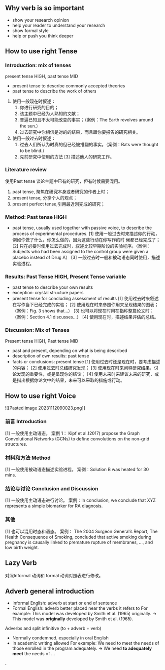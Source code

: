 ## Why verb is so important 
- show your research opinion
- help your reader to understand your research
- show formal style
- help or push you think deeper
## How to use right Tense
### Introduction: mix of tenses
present tense HIGH, past tense MID
- present tense to describe commonly accepted theories
- past tense to describe the work of others
1. 使用一般现在时叙述：
	1. 你进行研究的目的； 
	2. 该主题中已经为人熟知的文献； 
	3. 普遍已知且不太可能改变的事实；（案例：The Earth revolves around the sun.） 
	4. 过去研究中你相信是对的的结果，而且跟你要报告的研究相关。 
2. 使用一般过去时叙述： 
	1. 过去人们所认为时真的但已经被推翻的事实。（案例：Bats were thought to be blind.） 
	2. 先前研究中使用的方法 [3] 描述他人的研究工作。
### Literature review
使用Past tense 谈论主题中已有的研究，但有时候需要混用。
1. past tense, 聚焦在研究本身或者研究的作者上时；
2. present tense, 分享个人的观点；
3. present perfect tense,引用最近刚完成的研究；
### Method: Past tense HIGH
- past tense, usually used together with passive voice, to describe the process of experimental procedures.
[1] 使用一般过去时来描述你的行动，例如你做了什么，你怎么做的，因为这些行动在你写作的时 候都已经完成了； 
[2] 只在必要时使用过去完成时，叙述比较早期阶段的实验程序。（案例：Subjects who had been assigned to the control group were given a placebo instead of Drug A） 
[3] 一般过去时一般和被动语态同时使用，描述实验进程。
### Results: Past Tense HIGH, Present Tense variable
- past tense to describe your own results
- exception: crystal structure papers
- present tense for concluding assessment of results
[1] 使用过去时来叙述在写作当下已经完成的实验； 
[2] 使用现在时来参照你用来呈现结果的图表；（案例：Fig. 3 shows that…） 
[3] 也可以将现在时用在指称整篇论文时；（案例：Section 4.1 discusses…） 
[4] 使用现在时，描述结果评估的总结。
### Discussion: Mix of Tenses
Present tense HIGH, Past tense MID
- past and present, depending on what is being described
- description of own results: past tense
- facts or conclusions: present tense
[1] 使用过去时还是现在时，要考虑描述的内容； 
[2] 使用过去时总结研究发现； 
[3] 使用现在时来阐释研究结果，讨论发现的重要性，或是呈现你的结论； 
[4] 使用未来时来建议未来的研究，或是指出根据你论文中的结果，未来可以采取的措施或行动。
## How to use right Voice
![[Pasted image 20231112090023.png]]
### 前言 Introduction 
[1] 一般使用主动语态。 
案例 1： Kipf et al.(2017) propose the Graph Convolutional Networks (GCNs) to define convolutions on the non-grid structures. 
### 材料和方法 Method 
[1] 一般使用被动语态描述实验进程。 案例：Solution B was heated for 30 mins. 
### 结论与讨论 Conclusion and Discussion 
[1] 一般使用主动语态进行讨论。 案例：In conclusion, we conclude that XYZ represents a simple biomarker for RA diagnosis. 
### 其他 
[1] 也可以混用时态和语态。
案例： The 2004 Surgeon General’s Report, The Health Consequence of Smoking, concluded that active smoking during pregnancy is causally linked to premature rupture of membranes, …, and low birth weight.
## Lazy Verb
对照Informal 动词和 formal 动词对照表进行修改。
## Adverb general introduction
- Informal English: adverb at start or end of sentence
- Formal English: adverb better placed near the verbs it refers to
For example:
This model was developed by Smith et al. (1965) originally.
-> This model was **originally** developed by Smith et al. (1965).

Adverbs and split infinitive (to + adverb + verb)
- Normally condemned, especially in oral English
- In academic writing allowed
For example:
We need to meet the needs of those enrolled in the program adequately.
-> We need **to adequately meet** the needs of ...

.
